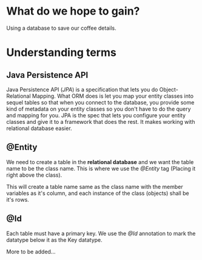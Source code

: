 # What do we hope to gain?

Using a database to save our coffee details.


# Understanding terms 

## Java Persistence API

Java Persistence API (_JPA_) is a specification that lets you do Object-Relational Mapping. What ORM does is let you map your entity classes into sequel tables so that when you connect to the database, you provide some kind of metadata on your entity classes so you don't have to do the query and mapping for you. JPA is the spec that lets you configure your entity classes and give it to a framework that does the rest. It makes working with relational database easier.

## @Entity

We need to create a table in the **relational database** and we want the table name to be the class name. This is where we use the _@Entity_ tag (Placing it right above the class).

This will create a table name same as the class name with the member variables as it's column, and each instance of the class (objects) shall be it's rows.

## @Id

Each table must have a primary key. We use the *@Id* annotation to mark the datatype below it as the Key datatype. 

More to be added...

